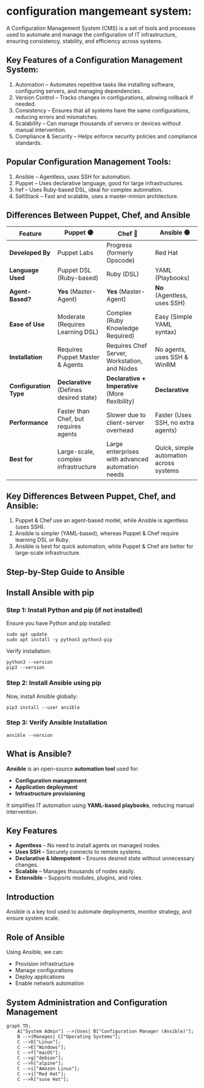 # configuration mangemeant system:

A Configuration Management System (CMS) is a set of tools and processes used to automate and manage the configuration of IT infrastructure, ensuring consistency, stability, and efficiency across systems.

## Key Features of a Configuration Management System:

1. Automation – Automates repetitive tasks like installing software, configuring servers, and managing dependencies.
2. Version Control – Tracks changes in configurations, allowing rollback if needed.
3. Consistency – Ensures that all systems have the same configurations, reducing errors and mismatches.
4. Scalability – Can manage thousands of servers or devices without manual intervention.
5. Compliance & Security – Helps enforce security policies and compliance standards.

## Popular Configuration Management Tools:

1. Ansible – Agentless, uses SSH for automation.
2. Puppet – Uses declarative language, good for large infrastructures.
3. hef – Uses Ruby-based DSL, ideal for complex automation.
4. SaltStack – Fast and scalable, uses a master-minion architecture.


## Differences Between Puppet, Chef, and Ansible

| Feature           | Puppet 🟣 | Chef 🔴 | Ansible 🟢 |
|------------------|----------|--------|----------|
| **Developed By**  | Puppet Labs | Progress (formerly Opscode) | Red Hat |
| **Language Used** | Puppet DSL (Ruby-based) | Ruby (DSL) | YAML (Playbooks) |
| **Agent-Based?**  | **Yes** (Master-Agent) | **Yes** (Master-Agent) | **No** (Agentless, uses SSH) |
| **Ease of Use**   | Moderate (Requires Learning DSL) | Complex (Ruby Knowledge Required) | Easy (Simple YAML syntax) |
| **Installation**  | Requires Puppet Master & Agents | Requires Chef Server, Workstation, and Nodes | No agents, uses SSH & WinRM |
| **Configuration Type** | **Declarative** (Defines desired state) | **Declarative + Imperative** (More flexibility) | **Declarative** |
| **Performance**   | Faster than Chef, but requires agents | Slower due to client-server overhead | Faster (Uses SSH, no extra agents) |
| **Best for**      | Large-scale, complex infrastructure | Large enterprises with advanced automation needs | Quick, simple automation across systems |

## Key Differences Between Puppet, Chef, and Ansible:

1. Puppet & Chef use an agent-based model, while Ansible is agentless (uses SSH).
2. Ansible is simpler (YAML-based), whereas Puppet & Chef require learning DSL or Ruby.
3. Ansible is best for quick automation, while Puppet & Chef are better for large-scale infrastructure.

## Step-by-Step Guide to Ansible

## Install Ansible with pip

###  Step 1: Install Python and pip (if not installed)

Ensure you have Python and pip installed:

```
sudo apt update
sudo apt install -y python3 python3-pip
```
Verify installation:

```
python3 --version
pip3 --version
```

### Step 2: Install Ansible using pip

Now, install Ansible globally:

```
pip3 install --user ansible
```
### Step 3: Verify Ansible Installation

```
ansible --version
```
## What is Ansible?  
**Ansible** is an open-source **automation tool** used for:  
- **Configuration management**  
- **Application deployment**  
- **Infrastructure provisioning**  

It simplifies IT automation using **YAML-based playbooks**, reducing manual intervention.

## Key Features  
- **Agentless** – No need to install agents on managed nodes.  
- **Uses SSH** – Securely connects to remote systems.  
- **Declarative & Idempotent** – Ensures desired state without unnecessary changes.  
- **Scalable** – Manages thousands of nodes easily.  
- **Extensible** – Supports modules, plugins, and roles.  

## Introduction  
Ansible is a key tool used to automate deployments, monitor strategy, and ensure system scale.

## Role of Ansible  
Using Ansible, we can:  
- Provision infrastructure  
- Manage configurations  
- Deploy applications  
- Enable network automation  

## System Administration and Configuration Management  

```mermaid
graph TD;
    A["System Admin"] -->|Uses| B["Configuration Manager (Ansible)"];
    B -->|Manages| C["Operating Systems"];
    C -->D["Linux"];
    C -->E["Windows"];
    C -->f["macOS"];
    C -->g["debian"];
    C -->h["alpine"];
    C -->i["Amozon Linux"];
    C -->j["Red Hat"];
    C -->k["suse Hat"];
